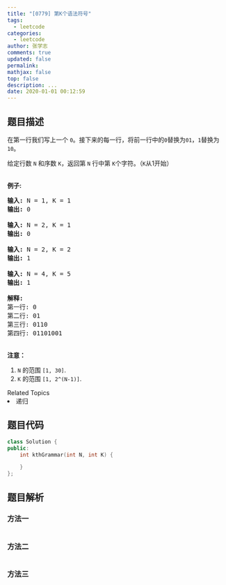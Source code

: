 ```yaml
---
title: "[0779] 第K个语法符号"
tags:
  - leetcode
categories:
  - leetcode
author: 张学志
comments: true
updated: false
permalink:
mathjax: false
top: false
description: ...
date: 2020-01-01 00:12:59
---
```


## 题目描述

<p>在第一行我们写上一个 <code>0</code>。接下来的每一行，将前一行中的<code>0</code>替换为<code>01</code>，<code>1</code>替换为<code>10</code>。</p>

<p>给定行数&nbsp;<code>N</code>&nbsp;和序数 <code>K</code>，返回第 <code>N</code> 行中第 <code>K</code>个字符。（<code>K</code>从1开始）</p>

<p><br>
<strong>例子:</strong></p>

<pre><strong>输入:</strong> N = 1, K = 1
<strong>输出:</strong> 0

<strong>输入:</strong> N = 2, K = 1
<strong>输出:</strong> 0

<strong>输入:</strong> N = 2, K = 2
<strong>输出:</strong> 1

<strong>输入:</strong> N = 4, K = 5
<strong>输出:</strong> 1

<strong>解释:</strong>
第一行: 0
第二行: 01
第三行: 0110
第四行: 01101001
</pre>

<p><br>
<strong>注意：</strong></p>

<ol>
	<li><code>N</code>&nbsp;的范围&nbsp;<code>[1, 30]</code>.</li>
	<li><code>K</code>&nbsp;的范围&nbsp;<code>[1, 2^(N-1)]</code>.</li>
</ol>
<div><div>Related Topics</div><div><li>递归</li></div></div>

## 题目代码

```cpp
class Solution {
public:
    int kthGrammar(int N, int K) {

    }
};
```

## 题目解析

### 方法一

```cpp

```

### 方法二

```cpp

```

### 方法三

```cpp

```

